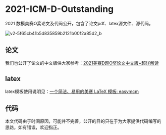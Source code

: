 # 2021-ICM-D-Outstanding
 2021 数模美赛O奖论文及代码公开，包含了论文pdf、latex源文件、源代码。

![v2-5f65cb41b5d835859b2121b00f2a85d2_b](https://s2.loli.net/2022/01/01/FVis3OKvfUkRBm7.jpg)

## 论文

我们也公开了论文的中文版供大家参考：[2021美赛D题O奖论文中文版+超详解读](https://zhuanlan.zhihu.com/p/370250195)

## latex

latex模板使用说明见：[一个简洁、易用的美赛 LaTeX 模板: easymcm](https://github.com/Jy-stdio/2021-ICM-D-Outstanding/tree/main/tex%E6%BA%90%E7%A8%8B%E5%BA%8F/2021%20D/easymcm)

## 代码

本文代码由于时间原因，可能并不完善，公开的目的只在于为大家提供代码编写的思路，如有错误，欢迎指正。

